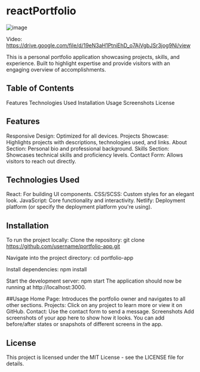 # reactPortfolio

![image](https://github.com/user-attachments/assets/bbdce38b-f369-4f1a-8e62-ed646520dbc8)

Video:
https://drive.google.com/file/d/19eN3aH1PtniEhD_o7AjVgbJSr3jog9Ni/view


This is a personal portfolio application showcasing projects, skills, and experience. Built to highlight expertise and provide visitors with an engaging overview of accomplishments.

## Table of Contents
Features
Technologies Used
Installation
Usage
Screenshots
License

## Features
Responsive Design: Optimized for all devices.
Projects Showcase: Highlights projects with descriptions, technologies used, and links.
About Section: Personal bio and professional background.
Skills Section: Showcases technical skills and proficiency levels.
Contact Form: Allows visitors to reach out directly.

## Technologies Used
React: For building UI components.
CSS/SCSS: Custom styles for an elegant look.
JavaScript: Core functionality and interactivity.
Netlify: Deployment platform (or specify the deployment platform you're using).
## Installation
To run the project locally:
Clone the repository:
git clone https://github.com/username/portfolio-app.git

Navigate into the project directory:
cd portfolio-app

Install dependencies:
npm install

Start the development server:
npm start
The application should now be running at http://localhost:3000.

##Usage
Home Page: Introduces the portfolio owner and navigates to all other sections.
Projects: Click on any project to learn more or view it on GitHub.
Contact: Use the contact form to send a message.
Screenshots
Add screenshots of your app here to show how it looks. You can add before/after states or snapshots of different screens in the app.

## License
This project is licensed under the MIT License - see the LICENSE file for details.

